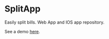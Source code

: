 SplitApp
========

Easily split bills. Web App and IOS app repository.

See a demo [here](http://romj.github.io/SplitApp/ "Split").

